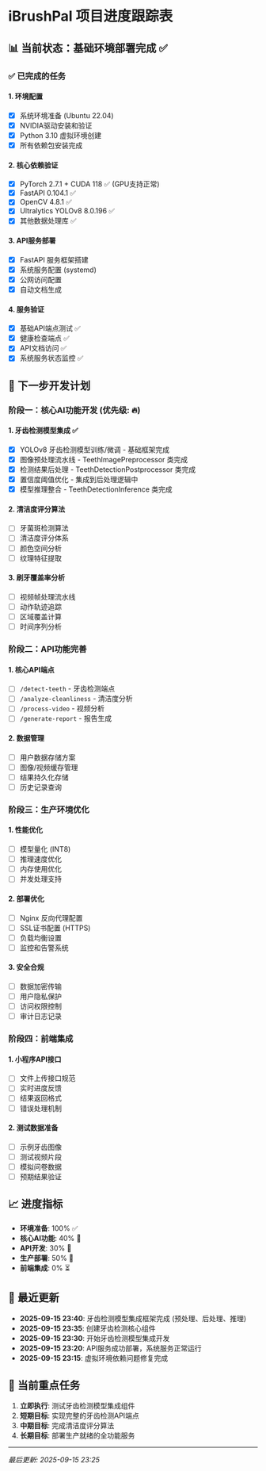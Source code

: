 # iBrushPal 项目进度跟踪表

## 📊 当前状态：基础环境部署完成 ✅

### ✅ 已完成的任务

#### 1. 环境配置
- [x] 系统环境准备 (Ubuntu 22.04)
- [x] NVIDIA驱动安装和验证
- [x] Python 3.10 虚拟环境创建
- [x] 所有依赖包安装完成

#### 2. 核心依赖验证
- [x] PyTorch 2.7.1 + CUDA 118 ✅ (GPU支持正常)
- [x] FastAPI 0.104.1 ✅
- [x] OpenCV 4.8.1 ✅
- [x] Ultralytics YOLOv8 8.0.196 ✅
- [x] 其他数据处理库 ✅

#### 3. API服务部署
- [x] FastAPI 服务框架搭建
- [x] 系统服务配置 (systemd)
- [x] 公网访问配置
- [x] 自动文档生成

#### 4. 服务验证
- [x] 基础API端点测试 ✅
- [x] 健康检查端点 ✅  
- [x] API文档访问 ✅
- [x] 系统服务状态监控 ✅

## 🚀 下一步开发计划

### 阶段一：核心AI功能开发 (优先级: 🔥)

#### 1. 牙齿检测模型集成 ✅
- [x] YOLOv8 牙齿检测模型训练/微调 - 基础框架完成
- [x] 图像预处理流水线 - TeethImagePreprocessor 类完成
- [x] 检测结果后处理 - TeethDetectionPostprocessor 类完成  
- [x] 置信度阈值优化 - 集成到后处理逻辑中
- [x] 模型推理整合 - TeethDetectionInference 类完成

#### 2. 清洁度评分算法
- [ ] 牙菌斑检测算法
- [ ] 清洁度评分体系
- [ ] 颜色空间分析
- [ ] 纹理特征提取

#### 3. 刷牙覆盖率分析
- [ ] 视频帧处理流水线
- [ ] 动作轨迹追踪
- [ ] 区域覆盖计算
- [ ] 时间序列分析

### 阶段二：API功能完善

#### 1. 核心API端点
- [ ] `/detect-teeth` - 牙齿检测端点
- [ ] `/analyze-cleanliness` - 清洁度分析
- [ ] `/process-video` - 视频分析
- [ ] `/generate-report` - 报告生成

#### 2. 数据管理
- [ ] 用户数据存储方案
- [ ] 图像/视频缓存管理
- [ ] 结果持久化存储
- [ ] 历史记录查询

### 阶段三：生产环境优化

#### 1. 性能优化
- [ ] 模型量化 (INT8)
- [ ] 推理速度优化
- [ ] 内存使用优化
- [ ] 并发处理支持

#### 2. 部署优化
- [ ] Nginx 反向代理配置
- [ ] SSL证书配置 (HTTPS)
- [ ] 负载均衡设置
- [ ] 监控和告警系统

#### 3. 安全合规
- [ ] 数据加密传输
- [ ] 用户隐私保护
- [ ] 访问权限控制
- [ ] 审计日志记录

### 阶段四：前端集成

#### 1. 小程序API接口
- [ ] 文件上传接口规范
- [ ] 实时进度反馈
- [ ] 结果返回格式
- [ ] 错误处理机制

#### 2. 测试数据准备
- [ ] 示例牙齿图像
- [ ] 测试视频片段
- [ ] 模拟问卷数据
- [ ] 预期结果验证

## 📈 进度指标

- **环境准备**: 100% ✅
- **核心AI功能**: 40% 🚧
- **API开发**: 30% 🚧
- **生产部署**: 50% 🚧
- **前端集成**: 0% ⏳

## 🔄 最近更新

- **2025-09-15 23:40**: 牙齿检测模型集成框架完成 (预处理、后处理、推理)
- **2025-09-15 23:35**: 创建牙齿检测核心组件
- **2025-09-15 23:30**: 开始牙齿检测模型集成开发
- **2025-09-15 23:20**: API服务成功部署，系统服务正常运行
- **2025-09-15 23:15**: 虚拟环境依赖问题修复完成

## 🎯 当前重点任务

1. **立即执行**: 测试牙齿检测模型集成组件
2. **短期目标**: 实现完整的牙齿检测API端点
3. **中期目标**: 完成清洁度评分算法
4. **长期目标**: 部署生产就绪的全功能服务

---
*最后更新: 2025-09-15 23:25*